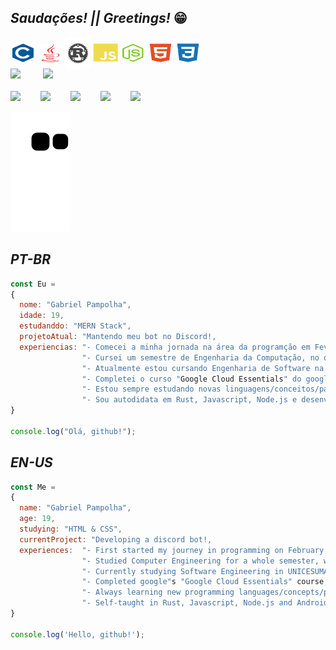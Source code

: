 ## ***Saudações! || Greetings!*** 😁
<div>
  <img align="center" height="30" width="40" src="https://raw.githubusercontent.com/devicons/devicon/master/icons/c/c-plain.svg">
  <img align="center" height="30" width="40" src="https://raw.githubusercontent.com/devicons/devicon/master/icons/java/java-plain.svg">
  <img align="center" height="50" width="40" src="https://github.com/pampolha/pampolha/blob/main/rusticon.jfif?raw=true">
  <img align="center" height="29" width="40" src="https://raw.githubusercontent.com/devicons/devicon/master/icons/javascript/javascript-plain.svg">
  <img align="center" height="30" width="40" src="https://raw.githubusercontent.com/devicons/devicon/master/icons/nodejs/nodejs-plain.svg">
  <img align="center" height="30" width="40" src="https://raw.githubusercontent.com/devicons/devicon/master/icons/html5/html5-plain.svg">
  <img align="center" height="30" width="40" src="https://raw.githubusercontent.com/devicons/devicon/master/icons/css3/css3-plain.svg">
  
</div>
<div>
  <img height="160em" src="https://github-readme-stats.vercel.app/api?username=pampolha&show_icons=true&theme=dark&include_all_commits=true&count_private=true"/>
  &emsp;&emsp;
  <img height="160em" src="https://github-readme-stats.vercel.app/api/top-langs/?username=pampolha&layout=compact&langs_count=16&theme=dark"/>
</div>
<div>
  <br>
  <a href="https://twitter.com/pampolhag"><img src="https://img.shields.io/badge/Twitter-black?style=for-the-badge&logo=twitter"></a>&emsp;&emsp;
  <a href="mailto:contato.gabrielpampolha.com"><img src="https://img.shields.io/badge/Gmail-black?style=for-the-badge&logo=gmail"></a>&emsp;&emsp;
  <a href="https://www.instagram.com/gpampolha/"><img src="https://img.shields.io/badge/Instagram-black?style=for-the-badge&logo=instagram"></a>&emsp;&emsp;
  <a href="https://www.linkedin.com/in/pampolha/"><img src="https://img.shields.io/badge/Linkedin-black?style=for-the-badge&logo=linkedin"></a>&emsp;&emsp;
  <img src="https://img.shields.io/badge/Discord:-pampolha%238477-black?style=for-the-badge&logo=discord&labelColor=black">  
</div>

![Snake animation](https://github.com/pampolha/pampolha/blob/output/github-contribution-grid-snake.svg)

## *PT-BR*
```js
const Eu =
{
  nome: "Gabriel Pampolha",
  idade: 19,
  estudanddo: "MERN Stack",
  projetoAtual: "Mantendo meu bot no Discord!,
  experiencias: "- Comecei a minha jornada na área da programção em Fevereiro de 2021.\n" +
                "- Cursei um semestre de Engenharia da Computação, no qual aprendi e desenvolvi em C, Python e C#.\n" +
                "- Atualmente estou cursando Engenharia de Software na UNICESUMAR\n" +
                "- Completei o curso "Google Cloud Essentials" do google, e nela aprendi diversos conceitos em cloud engineering e aplicações do Kubernetes.\n" +
                "- Estou sempre estudando novas linguagens/conceitos/paradigmas de programação.\n" 
                "- Sou autodidata em Rust, Javascript, Node.js e desenvolvimento para Android utilizando Java."            
}

console.log("Olá, github!");
```

## *EN-US*
```js
const Me =
{
  name: "Gabriel Pampolha",
  age: 19,
  studying: "HTML & CSS",
  currentProject: "Developing a discord bot!,
  experiences:  "- First started my journey in programming on February 2021.\n" +
                "- Studied Computer Engineering for a whole semester, where I learned and developed in C, Python and C#.\n" +
                "- Currently studying Software Engineering in UNICESUMAR\n" +
                "- Completed google"s "Google Cloud Essentials" course, and learned the essentials of cloud engineering and kubernetes applications.\n" +
                "- Always learning new programming languages/concepts/paradigms.\n" 
                "- Self-taught in Rust, Javascript, Node.js and Android development with Java."
}

console.log('Hello, github!');
```
